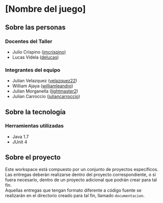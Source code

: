 ﻿# [Nombre del juego]

## Sobre las personas

### Docentes del Taller

* Julio Crispino ([jmcrispino](https://github.com/jmcrispino))
* Lucas Videla ([delucas](https://github.com/delucas))

### Integrantes del equipo

* Julian Velazquez ([velazquez22](https://github.com/velazquez22))
* William Ajaya ([williamleandro](https://github.com/williamleandro))
* Julian Morganella ([lightmaster2](https://github.com/lightmaster2))
* Julian Carroccio ([juliancarroccio](https://github.com/juliancarroccio))

## Sobre la tecnología

### Herramientas utilizadas

* Java 1.7
* JUnit 4

## Sobre el proyecto

Este workspace está compuesto por un conjunto de proyectos específicos. Las entregas deberán realizarse dentro del proyecto correspondiente, o si fuera necesario, dentro de un proyecto adicional que podrán crear para tal fin.  
Aquellas entregas que tengan formato diferente a código fuente se realizarán en el directorio creado para tal fin, llamado `documentacion`.
